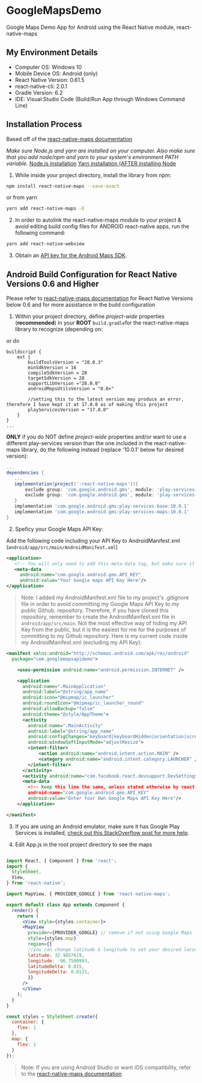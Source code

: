 # GoogleMapsDemo
Google Maps Demo App for Android using the React Native module, react-native-maps

## My Environment Details
* Computer OS: Windows 10
* Mobile Device OS: Android (only)
* React Native Version: 0.61.5
* react-native-cli: 2.0.1
* Gradle Version: 6.2
* IDE: Visual Studio Code (Build/Run App through Windows Command Line)

## Installation Process

Based off of the [react-native-maps documentation](https://github.com/react-native-community/react-native-maps/blob/master/docs/installation.md)

*Make sure Node.js and yarn are installed on your computer. Also make sure that you add node/npm and yarn to your system's environment PATH variable.*
[Node.js installation](https://nodejs.org/en/download/)
[Yarn installation (AFTER installing Node](https://classic.yarnpkg.com/en/docs/install/#windows-stable)


1. While inside your project directory, install the library from npm:

```sh
npm install react-native-maps --save-exact
```

or from yarn

```sh
yarn add react-native-maps -E
```

2. In order to autolink the react-native-maps module to your project & avoid editing build config files for ANDROID react-native apps, run the following command:
```sh
yarn add react-native-webview
```

3. Obtain an [API key for the Android Maps SDK](https://developers.google.com/maps/documentation/android-sdk/signup).


## Android Build Configuration for React Native Versions 0.6 and Higher

Please refer to [react-native-maps documentation](https://github.com/react-native-community/react-native-maps) for React Native Versions below 0.6 and for more assistance in the build configuration

1. Within your project directory, define *project-wide* properties (__recommended__) in your __ROOT__ `build.gradle`for the react-native-maps library to recognize (depending on:

or do
```
buildscript {
    ext {
        buildToolsVersion = "28.0.3"
        minSdkVersion = 16
        compileSdkVersion = 28
        targetSdkVersion = 28
        supportLibVersion ="28.0.0"
        androidMapsUtilsVersion = "0.6+"
        
        //setting this to the latest version may produce an error, therefore I have kept it at 17.0.0 as of making this project
        playServicesVersion = "17.0.0"
    }
}
...
```

__ONLY__ if you do NOT define *project-wide* properties and/or want to use a different play-services version than the one included in the react-native-maps library, do the following instead (replace '10.0.1' below for desired version):

```groovy
...
dependencies {
   ...
   implementation(project(':react-native-maps')){
       exclude group: 'com.google.android.gms', module: 'play-services-base'
       exclude group: 'com.google.android.gms', module: 'play-services-maps'
   }
   implementation 'com.google.android.gms:play-services-base:10.0.1'
   implementation 'com.google.android.gms:play-services-maps:10.0.1'
}
```

2. Speficy your Google Maps API Key:

Add the following code including your API Key to AndroidManifest.xml (`android/app/src/main/AndroidManifest.xml`)

```xml
<application>
   <!-- You will only need to add this meta-data tag, but make sure it's inside the <application> tags -->
   <meta-data
     android:name="com.google.android.geo.API_KEY"
     android:value="Your Google maps API Key Here"/>
</application>
```

> Note: I added my AndroidManifest.xml file to my project's .gitignore file
> in order to avoid committing my Google Maps API Key to my public Github.
> repository. Therefore, if you have cloned this repository, remember to
> create the AndroidManifest.xml file in `android/app/src/main`. Not the most 
> effective way of hiding my API Key from the public, but it is the easiest
> for me for the purposes of committing to my Github repository. Here is 
> my current code inside my AndroidManifest.xml (excluding my API Key):

```xml
<manifest xmlns:android="http://schemas.android.com/apk/res/android"
  package="com.googlemapsapidemo">

    <uses-permission android:name="android.permission.INTERNET" />

    <application
      android:name=".MainApplication"
      android:label="@string/app_name"
      android:icon="@mipmap/ic_launcher"
      android:roundIcon="@mipmap/ic_launcher_round"
      android:allowBackup="false"
      android:theme="@style/AppTheme">
      <activity
        android:name=".MainActivity"
        android:label="@string/app_name"
        android:configChanges="keyboard|keyboardHidden|orientation|screenSize"
        android:windowSoftInputMode="adjustResize">
        <intent-filter>
            <action android:name="android.intent.action.MAIN" />
            <category android:name="android.intent.category.LAUNCHER" />
        </intent-filter>
      </activity>
      <activity android:name="com.facebook.react.devsupport.DevSettingsActivity" />
      <meta-data
        <!-- Keep this line the same, unless stated otherwise by react-naive-maps documentation -->
        android:name="com.google.android.geo.API_KEY"
        android:value="Enter Your Own Google Maps API Key Here"/>
    </application>

</manifest>

```

3. If you are using an Android emulator, make sure it has Google Play Services is installed, [check out this StackOverflow post for more help](https://stackoverflow.com/questions/14536595/how-to-download-google-play-services-in-an-android-emulator).

4. Edit App.js in the root project directory to see the maps

```jsx

import React, { Component } from 'react';
import {
  StyleSheet,
  View,
} from 'react-native';

import MapView, { PROVIDER_GOOGLE } from 'react-native-maps';

export default class App extends Component {
  render() {
    return (
      <View style={styles.container}>
      <MapView
        provider={PROVIDER_GOOGLE} // remove if not using Google Maps
        style={styles.map}
        region={{
        //you can change latitude & longitude to set your desired location
        latitude: 32.9857619,
        longitude: -96.7500993,
        latitudeDelta: 0.015,
        longitudeDelta: 0.0121,
        }}
      />
      </View>
    );
  }
}

const styles = StyleSheet.create({
  container: {
    flex: 1
  },
  map: {
    flex: 1
  }
});
```

> Note: If you are using Android Studio or want iOS compatibility, refer to
> the [react-native-maps documentation](https://github.com/react-native-community/react-native-maps)
